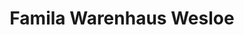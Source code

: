 ---
title: "Famila Warenhaus Wesloe"
url: /luebeck/famila-warenhaus-wesloe/
shop: Einkaufszentrum
---
